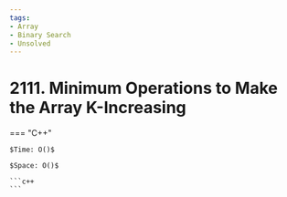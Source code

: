 ```yaml
---
tags:
- Array
- Binary Search
- Unsolved
---
```



# 2111. Minimum Operations to Make the Array K-Increasing

=== "C++"

    $Time: O()$

    $Space: O()$

    ```c++
    ```